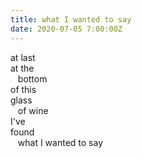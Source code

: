 ```yaml
---
title: what I wanted to say
date: 2020-07-05 7:00:00Z
---
```


at last  
at the  
&nbsp;&nbsp;&nbsp;bottom  
of this  
glass  
&nbsp;&nbsp;&nbsp;of wine  
I've  
found  
&nbsp;&nbsp;&nbsp;what I wanted to say